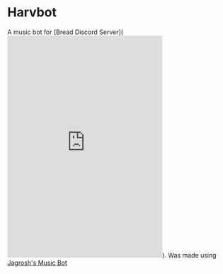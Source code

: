 # Harvbot
A music bot for [Bread Discord Server](<iframe src="https://discordapp.com/widget?id=524047249408393216&theme=dark" width="350" height="500" allowtransparency="true" frameborder="0"></iframe>).
Was made using [Jagrosh's Music Bot](https://github.com/jagrosh/MusicBot)


